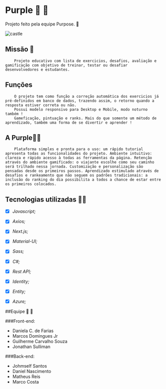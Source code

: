 # Purple :purple_heart:	:purple_heart:

Projeto feito pela equipe Purpose. :vulcan_salute:

![castle](C:\Users\jow_t\Desktop\castle.svg)

## Missão :bookmark_tabs:

```Purpose
	Projeto educativo com lista de exercicios, desafios, avaliação e gamificação com objetivo de treinar, testar ou desafiar desenvolvedores e estudantes.
```



## Funções

```Purpose
  	O projeto tem como função a correção automática dos exercicios já pré-definidos em banco de dados, trazendo assim, o retorno quando a resposta estiver correta ou não.
  	Possui modelo responsivo para Desktop e Mobile, modo noturno também !
  	Gameficação, pintuação e ranks. Mais do que somente um método de aprendizado, também uma forma de se divertir e aprender !
```



## A Purple:purple_heart::purple_heart:
```Purpose
	Plataforma simples e pronta para o uso: um rápido tutorial apresenta todas as funcionalidades do projeto. Ambiente intuitivo: clareza e rápido acesso à todas as ferramentas da página. Retenção através do ambiente gamificado: o viajante escolhe como seu caminho será trilhado nessa jornada. Customização e personalização são pensadas desde os primeiros passos. Aprendizado estimulado através de desafios e rankeamento que não seguem os padrões tradicionais: a inclusão do ranking do dia possibilita a todos a chance de estar entre os primeiros colocados.
```



## Tecnologias utilizadas :man_technologist:

- [x] *Javascript;*

- [x] *Axios;*

- [x] *Next.js;*

- [x] *Material-UI;*

- [x] *Sass;*

- [x] *C#;*

- [x] *Rest API;*

- [x] *Identity;*

- [x] *Entity;*

- [x] *Azure;*


##Equipe :fist_right: :fist_left:

###Front-end: 

- Daniela C. de Farias
- Marcos Domingues Jr
- Guilherme Carvalho Souza
- Jonathan Sulliman

###Back-end:

- Johmself Santos
- Daniel Nascimento
- Matheus Reis
- Marco Costa